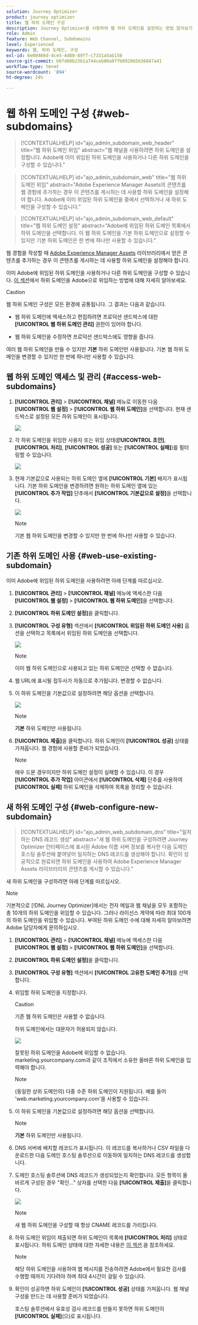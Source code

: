 ```yaml
---
solution: Journey Optimizer
product: journey optimizer
title: 웹 하위 도메인 구성
description: Journey Optimizer을 사용하여 웹 하위 도메인을 설정하는 방법 알아보기
role: Admin
feature: Web Channel, Subdomains
level: Experienced
keywords: 웹, 하위 도메인, 구성
exl-id: 6e00466d-4ce5-4d80-89ff-c7331a5ab158
source-git-commit: b6fd60b23b1a744ceb80a97fb092065b36847a41
workflow-type: tm+mt
source-wordcount: '894'
ht-degree: 24%

---
```


# 웹 하위 도메인 구성 {#web-subdomains}

>[!CONTEXTUALHELP]
>id="ajo_admin_subdomain_web_header"
>title="웹 하위 도메인 위임"
>abstract="웹 채널을 사용하려면 하위 도메인을 설정합니다. Adobe에 이미 위임된 하위 도메인을 사용하거나 다른 하위 도메인을 구성할 수 있습니다."

>[!CONTEXTUALHELP]
>id="ajo_admin_subdomain_web"
>title="웹 하위 도메인 위임"
>abstract="Adobe Experience Manager Assets의 콘텐츠를 웹 경험에 추가하는 경우 이 콘텐츠를 게시하는 데 사용할 하위 도메인을 설정해야 합니다. Adobe에 이미 위임된 하위 도메인을 중에서 선택하거나 새 하위 도메인을 구성할 수 있습니다."

>[!CONTEXTUALHELP]
>id="ajo_admin_subdomain_web_default"
>title="웹 하위 도메인 설정"
>abstract="Adobe에 위임된 하위 도메인 목록에서 하위 도메인을 선택합니다. 이 웹 하위 도메인을 기본 하위 도메인으로 설정할 수 있지만 기본 하위 도메인은 한 번에 하나만 사용할 수 있습니다."

웹 경험을 작성할 때 [Adobe Experience Manager Assets](../integrations/assets.md) 라이브러리에서 얻은 콘텐츠를 추가하는 경우 이 콘텐츠를 게시하는 데 사용할 하위 도메인을 설정해야 합니다.

이미 Adobe에 위임된 하위 도메인을 사용하거나 다른 하위 도메인을 구성할 수 있습니다. [이 섹션](../configuration/delegate-subdomain.md)에서 하위 도메인을 Adobe으로 위임하는 방법에 대해 자세히 알아보세요.

>[!CAUTION]
>
>웹 하위 도메인 구성은 모든 환경에 공통됩니다. 그 결과는 다음과 같습니다.
>
>* 웹 하위 도메인에 액세스하고 편집하려면 프로덕션 샌드박스에 대한 **[!UICONTROL 웹 하위 도메인 관리]** 권한이 있어야 합니다.
>
> * 웹 하위 도메인을 수정하면 프로덕션 샌드박스에도 영향을 줍니다.

여러 웹 하위 도메인을 만들 수 있지만 **기본** 하위 도메인만 사용됩니다. 기본 웹 하위 도메인을 변경할 수 있지만 한 번에 하나만 사용할 수 있습니다.

## 웹 하위 도메인 액세스 및 관리 {#access-web-subdomains}

1. **[!UICONTROL 관리]** > **[!UICONTROL 채널]** 메뉴로 이동한 다음 **[!UICONTROL 웹 설정]** > **[!UICONTROL 웹 하위 도메인]**&#x200B;을 선택합니다. 현재 샌드박스로 설정된 모든 하위 도메인이 표시됩니다.

   ![](assets/web-access-subdomains.png)

1. 각 하위 도메인을 위임한 사용자 또는 위임 상태(**[!UICONTROL 초안]**, **[!UICONTROL 처리]**, **[!UICONTROL 성공]** 또는 **[!UICONTROL 실패]**)를 필터링할 수 있습니다.

   ![](assets/web-filter-subdomains.png)

1. 현재 기본값으로 사용되는 하위 도메인 옆에 **[!UICONTROL 기본]** 배지가 표시됩니다. 기본 하위 도메인을 변경하려면 원하는 하위 도메인 옆에 있는 **[!UICONTROL 추가 작업]** 단추에서 **[!UICONTROL 기본값으로 설정]**&#x200B;을 선택합니다.

   ![](assets/web-subdomain-default.png)

   >[!NOTE]
   >
   >기본 웹 하위 도메인을 변경할 수 있지만 한 번에 하나만 사용할 수 있습니다.

## 기존 하위 도메인 사용 {#web-use-existing-subdomain}

이미 Adobe에 위임된 하위 도메인을 사용하려면 아래 단계를 따르십시오.

1. **[!UICONTROL 관리]** > **[!UICONTROL 채널]** 메뉴에 액세스한 다음 **[!UICONTROL 웹 설정]** > **[!UICONTROL 웹 하위 도메인]**&#x200B;을 선택합니다.

1. **[!UICONTROL 하위 도메인 설정]**&#x200B;을 클릭합니다.

1. **[!UICONTROL 구성 유형]** 섹션에서 **[!UICONTROL 위임된 하위 도메인 사용]** 옵션을 선택하고 목록에서 위임된 하위 도메인을 선택합니다.

   ![](assets/web-subdomain-details.png)

   >[!NOTE]
   >
   >이미 웹 하위 도메인으로 사용되고 있는 하위 도메인은 선택할 수 없습니다.

1. 웹 URL에 표시될 접두사가 자동으로 추가됩니다. 변경할 수 없습니다.

1. 이 하위 도메인을 기본값으로 설정하려면 해당 옵션을 선택합니다.

   ![](assets/web-subdomain-details-default.png)

   >[!NOTE]
   >
   >**기본** 하위 도메인만 사용됩니다.

1. **[!UICONTROL 제출]**&#x200B;을 클릭합니다. 하위 도메인이 **[!UICONTROL 성공]** 상태를 가져옵니다. 웹 경험에 사용할 준비가 되었습니다.

   >[!NOTE]
   >
   >매우 드문 경우이지만 하위 도메인 설정이 실패할 수 있습니다. 이 경우 **[!UICONTROL 추가 작업]** 아이콘에서 **[!UICONTROL 삭제]** 단추를 사용하여 **[!UICONTROL 실패]** 하위 도메인을 삭제하여 목록을 정리할 수 있습니다.

## 새 하위 도메인 구성 {#web-configure-new-subdomain}

>[!CONTEXTUALHELP]
>id="ajo_admin_web_subdomain_dns"
>title="일치하는 DNS 레코드 생성"
>abstract="새 웹 하위 도메인을 구성하려면 Journey Optimizer 인터페이스에 표시된 Adobe 이름 서버 정보를 복사한 다음 도메인 호스팅 솔루션에 붙여넣어 일치하는 DNS 레코드를 생성해야 합니다. 확인이 성공적으로 완료되면 하위 도메인을 사용하여 Adobe Experience Manager Assets 라이브러리의 콘텐츠를 게시할 수 있습니다."

새 하위 도메인을 구성하려면 아래 단계를 따르십시오.

>[!NOTE]
>
>기본적으로 [!DNL Journey Optimizer]에서는 전자 메일과 웹 채널을 모두 포함하는 총 10개의 하위 도메인을 위임할 수 있습니다. 그러나 라이선스 계약에 따라 최대 100개의 하위 도메인을 위임할 수 있습니다. 부여된 하위 도메인 수에 대해 자세히 알아보려면 Adobe 담당자에게 문의하십시오.

1. **[!UICONTROL 관리]** > **[!UICONTROL 채널]** 메뉴에 액세스한 다음 **[!UICONTROL 웹 설정]** > **[!UICONTROL 웹 하위 도메인]**&#x200B;을 선택합니다.

1. **[!UICONTROL 하위 도메인 설정]**&#x200B;을 클릭합니다.

1. **[!UICONTROL 구성 유형]** 섹션에서 **[!UICONTROL 고유한 도메인 추가]**&#x200B;를 선택합니다.

1. 위임할 하위 도메인을 지정합니다.

   >[!CAUTION]
   >
   >기존 웹 하위 도메인은 사용할 수 없습니다.
   >
   >하위 도메인에서는 대문자가 허용되지 않습니다.

   ![](assets/web-add-your-own-domain.png)

   잘못된 하위 도메인을 Adobe에 위임할 수 없습니다. marketing.yourcompany.com과 같이 조직에서 소유한 올바른 하위 도메인을 입력해야 합니다.

   >[!NOTE]
   >
   >(동일한 상위 도메인의) 다중 수준 하위 도메인이 지원됩니다. 예를 들어 &#39;web.marketing.yourcompany.com&#39;을 사용할 수 있습니다.

1. 이 하위 도메인을 기본값으로 설정하려면 해당 옵션을 선택합니다.

   >[!NOTE]
   >
   >**기본** 하위 도메인만 사용됩니다.

1. DNS 서버에 배치할 레코드가 표시됩니다. 이 레코드를 복사하거나 CSV 파일을 다운로드한 다음 도메인 호스팅 솔루션으로 이동하여 일치하는 DNS 레코드를 생성합니다.

1. 도메인 호스팅 솔루션에 DNS 레코드가 생성되었는지 확인합니다. 모든 항목이 올바르게 구성된 경우 &quot;확인...&quot; 상자를 선택한 다음 **[!UICONTROL 제출]**&#x200B;을 클릭합니다.

   ![](assets/web-add-your-own-domain-confirm.png)

   >[!NOTE]
   >
   >새 웹 하위 도메인을 구성할 때 항상 CNAME 레코드를 가리킵니다.

1. 하위 도메인 위임이 제출되면 하위 도메인이 목록에 **[!UICONTROL 처리]** 상태로 표시됩니다. 하위 도메인 상태에 대한 자세한 내용은 [이 섹션](../configuration/about-subdomain-delegation.md#access-delegated-subdomains).<!--Same statuses?-->을 참조하세요.

   >[!NOTE]
   >
   >해당 하위 도메인을 사용하여 웹 메시지를 전송하려면 Adobe에서 필요한 검사를 수행할 때까지 기다려야 하며 최대 4시간이 걸릴 수 있습니다.

1. 확인이 성공하면 하위 도메인이 **[!UICONTROL 성공]** 상태를 가져옵니다. 웹 채널 구성을 만드는 데 사용할 준비가 되었습니다.

   호스팅 솔루션에서 유효성 검사 레코드를 만들지 못하면 하위 도메인이 **[!UICONTROL 실패]**(으)로 표시됩니다.

<!--
Only a subdomain with the **[!UICONTROL Success]** status can be set as default.
You cannot delete a subdomain with the **[!UICONTROL Processing]** status.
-->
